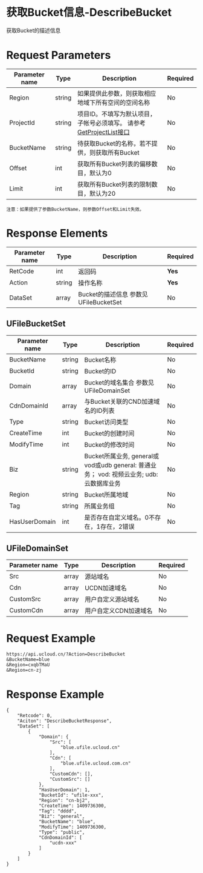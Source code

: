 # 获取Bucket信息-DescribeBucket

获取Bucket的描述信息

# Request Parameters
|Parameter name|Type|Description|Required|
|---|---|---|---|
|Region|string|如果提供此参数，则获取相应地域下所有空间的空间名称|No|
|ProjectId|string|项目ID。不填写为默认项目，子帐号必须填写。 请参考[GetProjectList接口](../summary/get_project_list.html)|No|
|BucketName|string|待获取Bucket的名称，若不提供，则获取所有Bucket|No|
|Offset|int|获取所有Bucket列表的偏移数目，默认为0|No|
|Limit|int|获取所有Bucket列表的限制数目，默认为20|No|

```
注意：如果提供了参数BucketName，则参数Offset和Limit失效。
```

# Response Elements
|Parameter name|Type|Description|Required|
|---|---|---|---|
|RetCode|int|返回码|**Yes**|
|Action|string|操作名称|**Yes**|
|DataSet|array|Bucket的描述信息 参数见 UFileBucketSet|No|

## UFileBucketSet
|Parameter name|Type|Description|Required|
|---|---|---|---|
|BucketName|string|Bucket名称|No|
|BucketId|string|Bucket的ID|No|
|Domain|array|Bucket的域名集合 参数见 UFileDomainSet|No|
|CdnDomainId|array|与Bucket关联的CND加速域名的ID列表|No|
|Type|string|Bucket访问类型|No|
|CreateTime|int|Bucket的创建时间|No|
|ModifyTime|int|Bucket的修改时间|No|
|Biz|string|Bucket所属业务, general或vod或udb general: 普通业务； vod: 视频云业务; udb: 云数据库业务|No|
|Region|string|Bucket所属地域|No|
|Tag|string|所属业务组|No|
|HasUserDomain|int|是否存在自定义域名。0不存在，1存在，2错误|No|

## UFileDomainSet
|Parameter name|Type|Description|Required|
|---|---|---|---|
|Src|array|源站域名|No|
|Cdn|array|UCDN加速域名|No|
|CustomSrc|array|用户自定义源站域名|No|
|CustomCdn|array|用户自定义CDN加速域名|No|

# Request Example
```
https://api.ucloud.cn/?Action=DescribeBucket
&BucketName=blue
&Region=cxqbTMaU
&Region=cn-zj
```

# Response Example
```
{
    "Retcode": 0, 
    "Aciton": "DescribeBucketResponse", 
    "DataSet": [
        {
            "Domain": {
                "Src": [
                    "blue.ufile.ucloud.cn"
                ], 
                "Cdn": [
                    "blue.ufile.ucloud.com.cn"
                ], 
                "CustomCdn": [], 
                "CustomSrc": []
            }, 
            "HasUserDomain": 1, 
            "BucketId": "ufile-xxx", 
            "Region": "cn-bj2", 
            "CreateTime": 1409736300, 
            "Tag": "dddd", 
            "Biz": "general", 
            "BucketName": "blue", 
            "ModifyTime": 1409736300, 
            "Type": "public", 
            "CdnDomainId": [
                "ucdn-xxx"
            ]
        }
    ]
}
```

